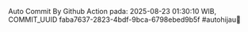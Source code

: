 Auto Commit By Github Action pada: 2025-08-23 01:30:10 WIB, COMMIT_UUID faba7637-2823-4bdf-9bca-6798ebed9b5f #autohijau🗿
